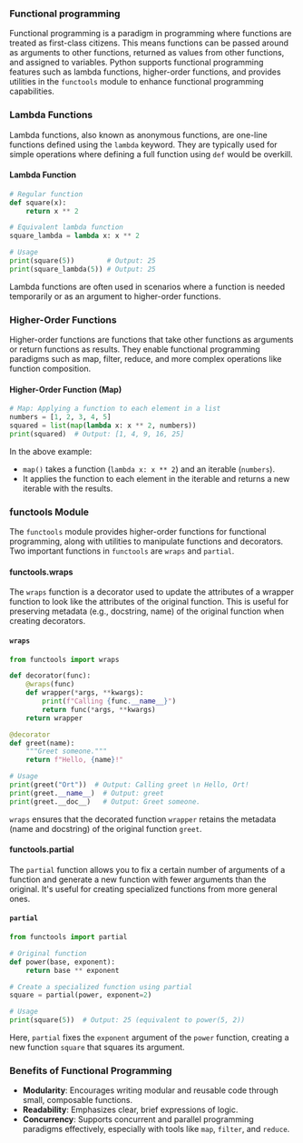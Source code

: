 ### Functional programming

Functional programming is a paradigm in programming where functions are treated as first-class citizens. This means functions can be passed around as arguments to other functions, returned as values from other functions, and assigned to variables. Python supports functional programming features such as lambda functions, higher-order functions, and provides utilities in the `functools` module to enhance functional programming capabilities.

### Lambda Functions

Lambda functions, also known as anonymous functions, are one-line functions defined using the `lambda` keyword. They are typically used for simple operations where defining a full function using `def` would be overkill.

#### Lambda Function

```python
# Regular function
def square(x):
    return x ** 2

# Equivalent lambda function
square_lambda = lambda x: x ** 2

# Usage
print(square(5))        # Output: 25
print(square_lambda(5)) # Output: 25
```

Lambda functions are often used in scenarios where a function is needed temporarily or as an argument to higher-order functions.

### Higher-Order Functions

Higher-order functions are functions that take other functions as arguments or return functions as results. They enable functional programming paradigms such as map, filter, reduce, and more complex operations like function composition.

#### Higher-Order Function (Map)

```python
# Map: Applying a function to each element in a list
numbers = [1, 2, 3, 4, 5]
squared = list(map(lambda x: x ** 2, numbers))
print(squared)  # Output: [1, 4, 9, 16, 25]
```

In the above example:

- `map()` takes a function (`lambda x: x ** 2`) and an iterable (`numbers`).
- It applies the function to each element in the iterable and returns a new iterable with the results.

### functools Module

The `functools` module provides higher-order functions for functional programming, along with utilities to manipulate functions and decorators. Two important functions in `functools` are `wraps` and `partial`.

#### functools.wraps

The `wraps` function is a decorator used to update the attributes of a wrapper function to look like the attributes of the original function. This is useful for preserving metadata (e.g., docstring, name) of the original function when creating decorators.

#### `wraps`

```python
from functools import wraps

def decorator(func):
    @wraps(func)
    def wrapper(*args, **kwargs):
        print(f"Calling {func.__name__}")
        return func(*args, **kwargs)
    return wrapper

@decorator
def greet(name):
    """Greet someone."""
    return f"Hello, {name}!"

# Usage
print(greet("Ort"))  # Output: Calling greet \n Hello, Ort!
print(greet.__name__)  # Output: greet
print(greet.__doc__)   # Output: Greet someone.
```

`wraps` ensures that the decorated function `wrapper` retains the metadata (name and docstring) of the original function `greet`.

#### functools.partial

The `partial` function allows you to fix a certain number of arguments of a function and generate a new function with fewer arguments than the original. It's useful for creating specialized functions from more general ones.

#### `partial`

```python
from functools import partial

# Original function
def power(base, exponent):
    return base ** exponent

# Create a specialized function using partial
square = partial(power, exponent=2)

# Usage
print(square(5))  # Output: 25 (equivalent to power(5, 2))
```

Here, `partial` fixes the `exponent` argument of the `power` function, creating a new function `square` that squares its argument.

### Benefits of Functional Programming

- **Modularity**: Encourages writing modular and reusable code through small, composable functions.
- **Readability**: Emphasizes clear, brief expressions of logic.
- **Concurrency**: Supports concurrent and parallel programming paradigms effectively, especially with tools like `map`, `filter`, and `reduce`.
